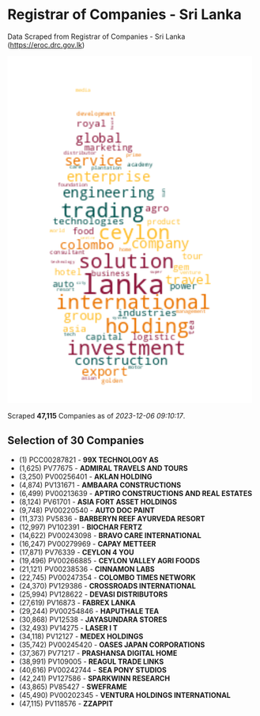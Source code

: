 # Registrar of Companies - Sri Lanka

Data Scraped from Registrar of Companies - Sri Lanka (https://eroc.drc.gov.lk)

![word-cloud](data/word_cloud.png)

Scraped **47,115** Companies as of *2023-12-06 09:10:17*.


## Selection of 30 Companies

* (1) PCC00287821 - **99X TECHNOLOGY AS**
* (1,625) PV77675 - **ADMIRAL TRAVELS AND TOURS**
* (3,250) PV00256401 - **AKLAN HOLDING**
* (4,874) PV131671 - **AMBAARA CONSTRUCTIONS**
* (6,499) PV00213639 - **APTIRO CONSTRUCTIONS AND REAL ESTATES**
* (8,124) PV61701 - **ASIA FORT ASSET HOLDINGS**
* (9,748) PV00220540 - **AUTO DOC PAINT**
* (11,373) PV5836 - **BARBERYN REEF AYURVEDA RESORT**
* (12,997) PV102391 - **BIOCHAR FERTZ**
* (14,622) PV00243098 - **BRAVO CARE INTERNATIONAL**
* (16,247) PV00279969 - **CAPAY METTEER**
* (17,871) PV76339 - **CEYLON 4 YOU**
* (19,496) PV00266885 - **CEYLON VALLEY AGRI FOODS**
* (21,121) PV00238536 - **CINNAMON LABS**
* (22,745) PV00247354 - **COLOMBO TIMES NETWORK**
* (24,370) PV129386 - **CROSSROADS INTERNATIONAL**
* (25,994) PV128622 - **DEVASI DISTRIBUTORS**
* (27,619) PV16873 - **FABREX LANKA**
* (29,244) PV00254846 - **HAPUTHALE TEA**
* (30,868) PV12538 - **JAYASUNDARA STORES**
* (32,493) PV14275 - **LASER I T**
* (34,118) PV12127 - **MEDEX HOLDINGS**
* (35,742) PV00245420 - **OASES JAPAN CORPORATIONS**
* (37,367) PV71217 - **PRASHANSA DIGITAL HOME**
* (38,991) PV109005 - **REAGUL TRADE LINKS**
* (40,616) PV00242744 - **SEA PONY STUDIOS**
* (42,241) PV127586 - **SPARKWINN RESEARCH**
* (43,865) PV85427 - **SWEFRAME**
* (45,490) PV00202345 - **VENTURA HOLDINGS INTERNATIONAL**
* (47,115) PV118576 - **ZZAPPIT**